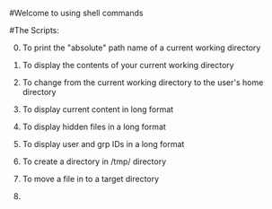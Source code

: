 #Welcome to using shell commands

#The Scripts:

0. To print the "absolute" path name of a current working directory

1. To display the contents of your current working directory

2. To change from the current working directory to the user's home directory

3. To display current content in long format

4. To display hidden files in a long format

5. To display user and grp IDs in a long format

6. To create a directory in /tmp/ directory

7. To move a file in to a target directory

8.  
